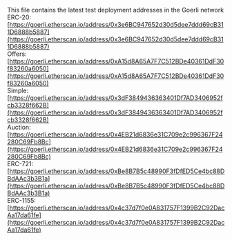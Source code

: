 This file contains the latest test deployment addresses in the Goerli network<br/>
ERC-20: [https://goerli.etherscan.io/address/0x3e6BC947652d30d5dee7ddd69cB311D6888b5887](https://goerli.etherscan.io/address/0x3e6BC947652d30d5dee7ddd69cB311D6888b5887)<br/>Offers: [https://goerli.etherscan.io/address/0xA15d8A65A7F7C512BDe40361DdF30f83260a6050](https://goerli.etherscan.io/address/0xA15d8A65A7F7C512BDe40361DdF30f83260a6050)<br/>Simple: [https://goerli.etherscan.io/address/0x3dF3849436363401Df7AD3406952fcb3328f662B](https://goerli.etherscan.io/address/0x3dF3849436363401Df7AD3406952fcb3328f662B)<br/>Auction: [https://goerli.etherscan.io/address/0x4EB21d6836e31C709e2c996367F24280C69Fb8Bc](https://goerli.etherscan.io/address/0x4EB21d6836e31C709e2c996367F24280C69Fb8Bc)<br/>ERC-721: [https://goerli.etherscan.io/address/0xBe8B7B5c48990F3fDfED5Ce4bc88DBdAAc3b3B1a](https://goerli.etherscan.io/address/0xBe8B7B5c48990F3fDfED5Ce4bc88DBdAAc3b3B1a)<br/>ERC-1155: [https://goerli.etherscan.io/address/0x4c37d7f0e0A831757F1399B2C92DacAa17da61fe](https://goerli.etherscan.io/address/0x4c37d7f0e0A831757F1399B2C92DacAa17da61fe)<br/>